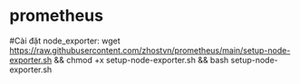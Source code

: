 # prometheus
#Cài đặt node_exporter: 
wget https://raw.githubusercontent.com/zhostvn/prometheus/main/setup-node-exporter.sh && chmod +x setup-node-exporter.sh && bash setup-node-exporter.sh

